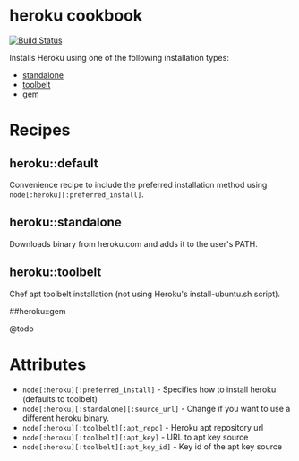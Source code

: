 # heroku cookbook

[![Build Status](https://travis-ci.org/alt3-cookbooks/heroku.svg)](https://travis-ci.org/alt3-cookbooks/heroku)

Installs Heroku using one of the following installation types:

- [standalone](https://toolbelt.heroku.com/standalone)
- [toolbelt](https://toolbelt.heroku.com/debian)
- [gem](https://rubygems.org/gems/heroku)

# Recipes

## heroku::default

Convenience recipe to include the preferred installation method using `node[:heroku][:preferred_install]`.

## heroku::standalone

Downloads binary from heroku.com and adds it to the user's PATH.

## heroku::toolbelt

Chef apt toolbelt installation (not using Heroku's install-ubuntu.sh script).

##heroku::gem

@todo

# Attributes

- `node[:heroku][:preferred_install]` - Specifies how to install heroku (defaults to toolbelt)
- `node[:heroku][:standalone][:source_url]` - Change if you want to use a different heroku binary.
- `node[:heroku][:toolbelt][:apt_repo]` - Heroku apt repository url
- `node[:heroku][:toolbelt][:apt_key]` - URL to apt key source
- `node[:heroku][:toolbelt][:apt_key_id]` - Key id of the apt key source


